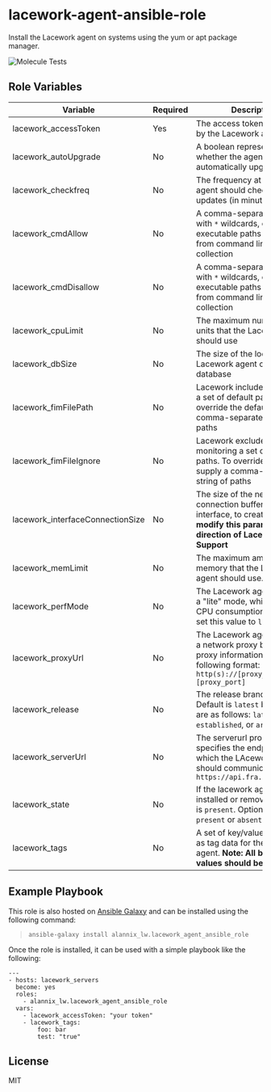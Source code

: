 # lacework-agent-ansible-role

Install the Lacework agent on systems using the yum or apt package manager.

![Molecule Tests](https://github.com/alannix-lw/lacework-agent-ansible-role/actions/workflows/molecule-tests.yml/badge.svg)

## Role Variables

| Variable                         | Required | Description                                                                                                                              |
| -------------------------------- | -------- | ---------------------------------------------------------------------------------------------------------------------------------------- |
| lacework_accessToken             | Yes      | The access token to be used by the Lacework agent                                                                                        |
| lacework_autoUpgrade             | No       | A boolean representing whether the agent should automatically upgrade                                                                    |
| lacework_checkfreq               | No       | The frequency at which the agent should check for updates (in minutes)                                                                   |
| lacework_cmdAllow                | No       | A comma-separated string, with `*` wildcards, of executable paths to include from command line argument collection                       |
| lacework_cmdDisallow             | No       | A comma-separated string, with `*` wildcards, of executable paths to exclude from command line argument collection                       |
| lacework_cpuLimit                | No       | The maximum number of CPU units that the Lacework agent should use                                                                       |
| lacework_dbSize                  | No       | The size of the local Lacework agent cache database                                                                                      |
| lacework_fimFilePath             | No       | Lacework includes monitoring a set of default paths. To override the default, supply a comma-separated string of paths                   |
| lacework_fimFileIgnore           | No       | Lacework excludes monitoring a set of default paths. To override the default, supply a comma-separated string of paths                   |
| lacework_interfaceConnectionSize | No       | The size of the network connection buffer, per interface, to create. **Only modify this parameter at the direction of Lacework Support** |
| lacework_memLimit                | No       | The maximum amount of memory that the Lacework agent should use.                                                                         |
| lacework_perfMode                | No       | The Lacework agent supports a "lite" mode, which reduces CPU consumption. To enable, set this value to `lite`                            |
| lacework_proxyUrl                | No       | The Lacework agent can use a network proxy by adding proxy information in the following format: `http(s)://[proxy_server]:[proxy_port]`  |
| lacework_release                 | No       | The release branch to install. Default is `latest` but options are as follows: `latest`, `established`, or `archived`                    |
| lacework_serverUrl               | No       | The serverurl property specifies the endpoint to which the LAcework agent should communicate. ex: `https://api.fra.lacework.net`         |
| lacework_state                   | No       | If the lacework agent will be installed or removed. Default is `present`. Options are `present` or `absent`                              |
| lacework_tags                    | No       | A set of key/value pairs to use as tag data for the Lacework agent. **Note: All boolean tag values should be quoted.**                   |

## Example Playbook

This role is also hosted on [Ansible Galaxy](https://galaxy.ansible.com/alannix_lw/lacework_agent_ansible_role) and can be installed using the following command:

> `ansible-galaxy install alannix_lw.lacework_agent_ansible_role`

Once the role is installed, it can be used with a simple playbook like the following:

```
---
- hosts: lacework_servers
  become: yes
  roles:
    - alannix_lw.lacework_agent_ansible_role
  vars:
    - lacework_accessToken: "your token"
    - lacework_tags:
        foo: bar
        test: "true"
```

## License

MIT
